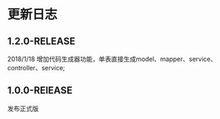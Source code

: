 # 更新日志
## 1.2.0-RELEASE
2018/1/18 增加代码生成器功能，单表直接生成model、mapper、service、controller、service;

## 1.0.0-RElEASE
发布正式版